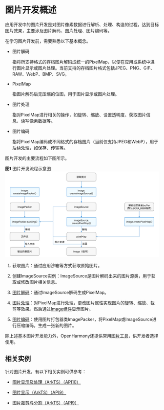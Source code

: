 # 图片开发概述

应用开发中的图片开发是对图片像素数据进行解析、处理、构造的过程，达到目标图片效果，主要涉及图片解码、图片处理、图片编码等。

在学习图片开发前，需要熟悉以下基本概念。

- 图片解码
  
  指将所支持格式的存档图片解码成统一的PixelMap，以便在应用或系统中进行图片显示或图片处理。当前支持的存档图片格式包括JPEG、PNG、GIF、RAW、WebP、BMP、SVG。

- PixelMap
  
  指图片解码后无压缩的位图，用于图片显示或图片处理。

- 图片处理
  
  指对PixelMap进行相关的操作，如旋转、缩放、设置透明度、获取图片信息、读写像素数据等。

- 图片编码
  
  指将PixelMap编码成不同格式的存档图片（当前仅支持JPEG和WebP），用于后续处理，如保存、传输等。

图片开发的主要流程如下图所示。

**图1** 图片开发流程示意图  
![Image development process](figures/image-development-process.png)

1. 获取图片：通过应用沙箱等方式获取原始图片。

2. 创建ImageSource实例：ImageSource是图片解码出来的图片源类，用于获取或修改图片相关信息。

3. [图片解码](image-decoding.md)：通过ImageSource解码生成PixelMap。

4. [图片处理](image-transformation.md)：对PixelMap进行处理，更改图片属性实现图片的旋转、缩放、裁剪等效果。然后通过[Image组件](../ui/arkts-graphics-display.md)显示图片。

5. [图片编码](image-encoding.md)：使用图片打包器类ImagePacker，将PixelMap或ImageSource进行压缩编码，生成一张新的图片。

除上述基本图片开发能力外，OpenHarmony还提供常用[图片工具](image-tool.md)，供开发者选择使用。

## 相关实例

针对图片开发，有以下相关实例可供参考：

- [图片显示及处理（ArkTS）（API10）](https://gitee.com/openharmony/applications_app_samples/tree/master/code/BasicFeature/Media/Image)

- [图片显示（ArkTS）（API9）](https://gitee.com/openharmony/applications_app_samples/tree/master/code/BasicFeature/Media/ImageShow)

- [图片裁剪与分割（ArkTS）（API9）](https://gitee.com/openharmony/applications_app_samples/tree/master/code/BasicFeature/Media/GamePuzzle)